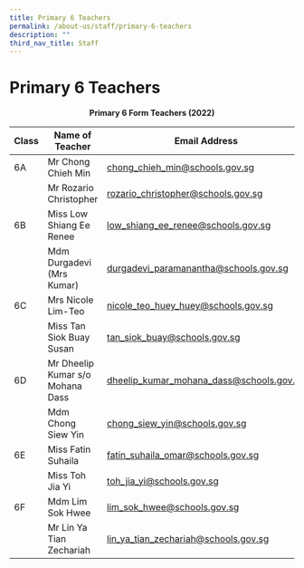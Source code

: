 ```yaml
---
title: Primary 6 Teachers
permalink: /about-us/staff/primary-6-teachers
description: ""
third_nav_title: Staff
---
```

# **Primary 6 Teachers**

<center><b>Primary 6 Form Teachers (2022)</b></center>

| Class 	|  Name of Teacher 	|  Email Address 	|
| ---	| --- 	| ---	|
| 6A 	| Mr Chong Chieh Min 	| [chong_chieh_min@schools.gov.sg](mailto:chong_chieh_min@schools.gov.sg) 	|
|  	| Mr Rozario Christopher 	| [rozario_christopher@schools.gov.sg](mailto:rozario_christopher@schools.gov.sg) 	|
| 6B 	| Miss Low Shiang Ee Renee  	| [low_shiang_ee_renee@schools.gov.sg](mailto:low_shiang_ee_renee@schools.gov.sg) 	|
|  	| Mdm Durgadevi (Mrs Kumar) 	| [durgadevi_paramanantha@schools.gov.sg](mailto:durgadevi_paramanantha@schools.gov.sg) 	|
| 6C  	| Mrs Nicole Lim-Teo 	| [nicole_teo_huey_huey@schools.gov.sg](mailto:nicole_teo_huey_huey@schools.gov.sg) 	|
|  	| Miss Tan Siok Buay Susan 	| [tan_siok_buay@schools.gov.sg](mailto:tan_siok_buay@schools.gov.sg) 	|
| 6D 	| Mr Dheelip Kumar s/o Mohana Dass 	| [dheelip_kumar_mohana_dass@schools.gov.sg](mailto:dheelip_kumar_mohana_dass@schools.gov.sg) 	|
|  	| Mdm Chong Siew Yin 	| [chong_siew_yin@schools.gov.sg](mailto:chong_siew_yin@schools.gov.sg) 	|
| 6E 	| Miss Fatin Suhaila 	| [fatin_suhaila_omar@schools.gov.sg](mailto:fatin_suhaila_omar@schools.gov.sg) 	|
|  	| Miss Toh Jia Yi 	| [toh_jia_yi@schools.gov.sg](mailto:toh_jia_yi@schools.gov.sg) 	|
| 6F 	| Mdm Lim Sok Hwee 	| [lim_sok_hwee@schools.gov.sg](mailto:lim_sok_hwee@schools.gov.sg) 	|
|  	| Mr Lin Ya Tian Zechariah 	| [lin_ya_tian_zechariah@schools.gov.sg](mailto:lin_ya_tian_zechariah@schools.gov.sg) 	|